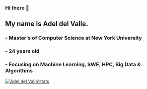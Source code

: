 ### Hi there 👋

## My name is Adel del Valle. 
### - Master's of Computer Science at New York University 
### - 24 years old
### - Focusing on Machine Learning, SWE, HPC, Big Data & Algorithms
[![Adel del Valle'stats](https://github-readme-stats.vercel.app/api?username=adeldelvalle)](https://github.com/adeldelvalle/github-readme-stats)

<!--
**adeldelvalle/adeldelvalle** is a ✨ _special_ ✨ repository because its `README.md` (this file) appears on your GitHub profile.

Here are some ideas to get you started:

- 🔭 I’m currently working on ...
- 🌱 I’m currently learning ...
- 👯 I’m looking to collaborate on ...
- 🤔 I’m looking for help with ...
- 💬 Ask me about ...
- 📫 How to reach me: ...
- 😄 Pronouns: ...
- ⚡ Fun fact: ...
-->

